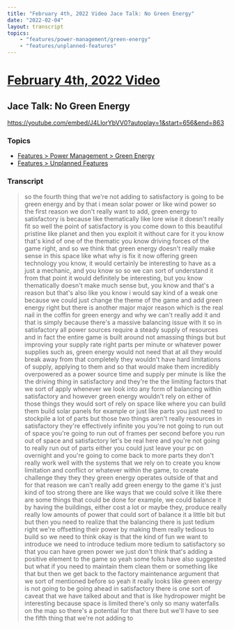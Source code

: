 ```yaml
---
title: "February 4th, 2022 Video Jace Talk: No Green Energy"
date: "2022-02-04"
layout: transcript
topics:
    - "features/power-management/green-energy"
    - "features/unplanned-features"
---
```

# [February 4th, 2022 Video](../2022-02-04.md)
## Jace Talk: No Green Energy
https://youtube.com/embed/J4LlorYbVV0?autoplay=1&start=656&end=863

### Topics
* [Features > Power Management > Green Energy](../topics/features/power-management/green-energy.md)
* [Features > Unplanned Features](../topics/features/unplanned-features.md)

### Transcript

> so the fourth thing that we're not adding to satisfactory is going to be green energy and by that i mean solar power or like wind power so the first reason we don't really want to add, green energy to satisfactory is because like thematically like lore wise it doesn't really fit so well the point of satisfactory is you come down to this beautiful pristine like planet and then you exploit it without care for it you know that's kind of one of the thematic you know driving forces of the game right, and so we think that green energy doesn't really make sense in this space like what why is fix it now offering green technology you know, it would certainly be interesting to have as a just a mechanic, and you know so so we can sort of understand it from that point it would definitely be interesting, but you know thematically doesn't make much sense but, you know and that's a reason but that's also like you know i would say kind of a weak one because we could just change the theme of the game and add green energy right but there is another major major reason which is the real nail in the coffin for green energy and why we can't really add it and that is simply because there's a massive balancing issue with it so in satisfactory all power sources require a steady supply of resources and in fact the entire game is built around not amassing things but but improving your supply rate right parts per minute or whatever power supplies such as, green energy would not need that at all they would break away from that completely they wouldn't have hard limitations of supply, applying to them and so that would make them incredibly overpowered as a power source time and supply per minute is like the the driving thing in satisfactory and they're the the limiting factors that we sort of apply whenever we look into any form of balancing within satisfactory and however green energy wouldn't rely on either of those things they would sort of rely on space like where you can build them build solar panels for example or just like parts you just need to stockpile a lot of parts but those two things aren't really resources in satisfactory they're effectively infinite you you're not going to run out of space you're going to run out of frames per second before you run out of space and satisfactory let's be real here and you're not going to really run out of parts either you could just leave your pc on overnight and you're going to come back to more parts they don't really work well with the systems that we rely on to create you know limitation and conflict or whatever within the game, to create challenge they they they green energy operates outside of that and for that reason we can't really add green energy to the game it's just kind of too strong there are like ways that we could solve it like there are some things that could be done for example, we could balance it by having the buildings, either cost a lot or maybe they, produce really really low amounts of power that could sort of balance it a little bit but but then you need to realize that the balancing there is just tedium right we're offsetting their power by making them really tedious to build so we need to think okay is that the kind of fun we want to introduce we need to introduce tedium more tedium to satisfactory so that you can have green power we just don't think that's adding a positive element to the game so yeah some folks have also suggested but what if you need to maintain them clean them or something like that but then we get back to the factory maintenance argument that we sort of mentioned before so yeah it really looks like green energy is not going to be going ahead in satisfactory there is one sort of caveat that we have talked about and that is like hydropower might be interesting because space is limited there's only so many waterfalls on the map so there's a potential for that there but we'll have to see the fifth thing that we're not adding to
